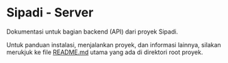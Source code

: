 # Sipadi - Server

Dokumentasi untuk bagian backend (API) dari proyek Sipadi.

Untuk panduan instalasi, menjalankan proyek, dan informasi lainnya, silakan merukjuk ke file [README.md](../../README.md) utama yang ada di direktori root proyek.